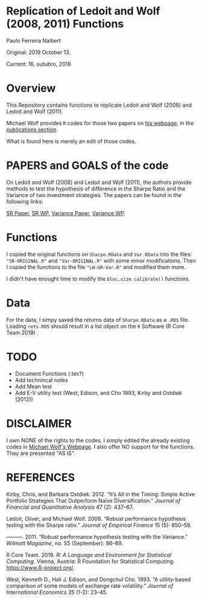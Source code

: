 Replication of Ledoit and Wolf (2008, 2011) Functions
================
Paulo Ferreira Naibert

Original: 2019 October 13.

Current: 16, outubro, 2019

Overview
========

This Repository contains functions to replicate Ledoit and Wolf (2008) and Ledoit and Wolf (2011).

Michael Wolf provides `R` codes for those two papers on [his webpage](https://www.econ.uzh.ch/en/people/faculty/wolf.html), in the [publications section](https://www.econ.uzh.ch/en/people/faculty/wolf/publications.html).

What is found here is merely an edit of those codes.

PAPERS and GOALS of the code
============================

On Ledoit and Wolf (2008) and Ledoit and Wolf (2011), the authors provide methods to test the hypothesis of difference in the Sharpe Ratio and the Variance of two investment strategies. The papers can be found in the following links:

[SR Paper](https://www.econ.uzh.ch/dam/jcr:ffffffff-935a-b0d6-0000-00007214c2bc/jef_2008pdf.pdf), [SR WP](http://www.econ.uzh.ch/static/wp_iew/iewwp320.pdf), [Variance Paper](https://www.econ.uzh.ch/dam/jcr:520edf26-2322-4708-8dde-51d61141914a/Ledoit_et_al-2011-Wilmott_Robust_Performance.pdf), [Variance WP](http://www.econ.uzh.ch/static/wp_iew/iewwp516.pdf).

Functions
=========

I copied the original functions on `Sharpe.RData` and `Var.RData` into the files: `"SR-ORIGINAL.R"` and `"Var-ORIGINAL.R"` with some minor modifications. Then I copied the functions to the file `"LW-SR-Var.R"` and modified them more.

I didn't have enought time to modify the `bloc.size.calibrate()` functions.

Data
====

For the data, I simpy saved the returns data of `Sharpe.RData` as a `.RDS` file. Loading `rets.RDS` should result in a list object on the `R` Software (R Core Team 2019) .

TODO
====

-   Document Functions (.tex?)
-   Add technincal notes
-   Add Mean test
-   Add E-V utility test (West, Edison, and Cho 1993, Kirby and Ostdiek (2012))

DISCLAIMER
==========

I own NONE of the rights to the codes. I simply edited the already existing codes in [Michael Wolf's Webpage](https://www.econ.uzh.ch/en/people/faculty/wolf.html). I also offer NO support for the functions. They are presented "AS IS".

REFERENCES
==========

Kirby, Chris, and Barbara Ostdiek. 2012. “It’s All in the Timing: Simple Active Portfolio Strategies That Outperform Naïve Diversification.” *Journal of Financial and Quantitative Analysis* 47 (2): 437–67.

Ledoit, Oliver, and Michael Wolf. 2008. “Robust performance hypothesis testing with the Sharpe ratio.” *Journal of Empirical Finance* 15 (5): 850–59.

———. 2011. “Robust performance hypothesis testing with the Variance.” *Wilmott Magazine*, no. 55 (September): 86–89.

R Core Team. 2019. *R: A Language and Environment for Statistical Computing*. Vienna, Austria: R Foundation for Statistical Computing. <https://www.R-project.org/>.

West, Kenneth D., Hali J. Edison, and Dongchul Cho. 1993. “A utility-based comparison of some models of exchange rate volatility.” *Journal of International Economics* 35 (1-2): 23–45.
